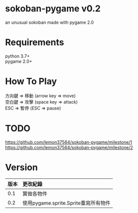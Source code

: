 # sokoban-pygame v0.2
an unusual sokoban made with pygame 2.0

# Requirements
python 3.7+  
pygame 2.0+

# How To Play
方向鍵 => 移動 (arrow key => move)  
空白鍵 => 攻擊 (space key => attack)  
ESC => 暫停 (ESC => pause)  

# TODO
https://github.com/lemon37564/sokoban-pygame/milestone/1  
https://github.com/lemon37564/sokoban-pygame/milestone/2

# Version
| 版本 | 更改紀錄 |
| :--- | :----- |
0.1 | 實做各物件  
0.2 | 使用pygame.sprite.Sprite重寫所有物件
